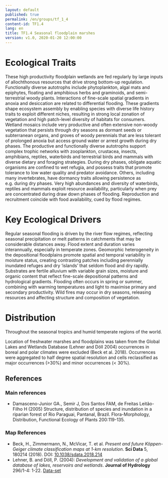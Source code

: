 ```yaml
---
layout: default
published: true
permalink: /en/groups/tf_1_4
content-id: TF1.4
lang: en
title: TF1.4 Seasonal floodplain marshes
version: v1.0, 2020-01-20 12:00:00
---
```

# Ecological Traits
 

These high productivity floodplain wetlands are fed regularly by large inputs of allochthonous resources that drive strong bottom-up regulation. Functionally diverse autotrophs include phytoplankton, algal mats and epiphytes, floating and amphibious herbs and graminoids, and semi-terrestrial woody plants. Interactions of fine-scale spatial gradients in anoxia and desiccation are related to differential flooding. These gradients shape ecosystem assembly by enabling species with diverse life history traits to exploit different niches, resulting in strong local zonation of vegetation and high patch-level diversity of habitats for consumers. Wetland mosaics include very productive and often extensive non-woody vegetation that persists through dry seasons as dormant seeds or subterranean organs, and groves of woody perennials that are less tolerant of prolonged anoxia but access ground water or arrest growth during dry phases. The productive and functionally diverse autotrophs support complex trophic networks with zooplankton, crustacea, insects, amphibians, reptiles, waterbirds and terrestrial birds and mammals with diverse dietary and foraging strategies. During dry phases, obligate aquatic organisms are confined to wet refugia, and possess traits that promote tolerance to low water quality and predator avoidance. Others, including many invertebrates, have dormancy traits allowing persistence as e.g. during dry phases. Very high abundances and diversity of waterbirds, reptiles and mammals exploit resource availability, particularly when prey are concentrated during draw down phases of flooding. Reproduction and recruitment coincide with food availability, cued by flood regimes.

 
# Key Ecological Drivers
 

Regular seasonal flooding is driven by the river flow regimes, reflecting seasonal precipitation or melt  patterns in catchments that may be considerable distances away. Flood extent and duration varies interannually, especially in temperate zones. Geomorphic heterogeneity in the depositional floodplains promote spatial and temporal variability in moisture status, creating contrasting patches including perennially inundated refuges and dry ‘islands’ that seldom flood and dry rapidly. Substrates are fertile alluvium with variable grain sizes, moisture and organic content that reflect fine-scale depositional patterns and hydrological gradients. Flooding often occurs in spring or summer, combining with warming temperatures and light to maximise primary and secondary productivity.  Wild fires may occur in dry seasons, releasing resources and affecting structure and composition of vegetation.

 
# Distribution
 

Throughout the seasonal tropics and humid temperate regions of the world.


Location of freshwater marshes and floodplains was taken from the Global Lakes and Wetlands Database (Lehner and Döll 2004) occurrences in boreal and polar climates were excluded (Beck et al. 2018). Occurrences were aggregated to half degree spatial resolution and cells reclassified as major occurrences (>30%) and minor occurrences (< 30%).

## References
### Main references
* Damasceno-Junior GA., Semir J, Dos Santos FAM, de Freitas Leitão-Filho H (2005) Structure, distribution of species and inundation in a riparian forest of Rio Paraguai, Pantanal, Brazil. Flora-Morphology, Distribution, Functional Ecology of Plants 200:119-135.
### Map References
* Beck, H., Zimmermann, N., McVicar, T. et al. *Present and future Köppen-Geiger climate classification maps at 1-km resolution*. **Sci Data** 5, 180214 (2018). DOI: [10.1038/sdata.2018.214](https://doi.org/10.1038/sdata.2018.214)
* Lehner, B. and Döll, P. (2004): *Development and validation of a global database of lakes, reservoirs and wetlands*. **Journal of Hydrology** 296/1-4: 1-22. [Data-set](https://www.worldwildlife.org/pages/global-lakes-and-wetlands-database)
